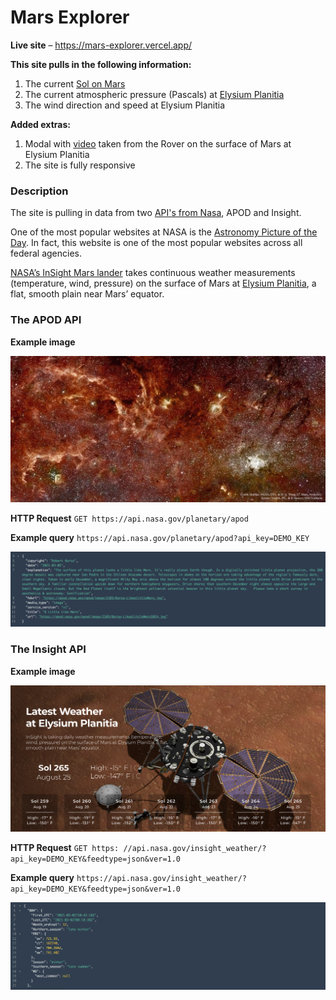 # Mars Explorer

**Live site** – https://mars-explorer.vercel.app/

**This site pulls in the following information:**

1. The current [Sol on Mars](https://en.wikipedia.org/wiki/Sol_(day_on_Mars))
2. The current atmospheric pressure (Pascals) at [Elysium Planitia](https://youtu.be/4zlF0hHuM84)
3. The wind direction and speed at Elysium Planitia

**Added extras:**

1. Modal with [video](https://youtu.be/Flbhk1KHHJw) taken from the Rover on the surface of Mars at Elysium Planitia
2. The site is fully responsive

### Description
The site is pulling in data from two [API's from Nasa](https://api.nasa.gov/), APOD and Insight.

One of the most popular websites at NASA is the [Astronomy Picture of the Day](https://apod.nasa.gov/apod/astropix.html). In fact, this website is one of the most popular websites across all federal agencies.

[NASA’s InSight Mars lander](https://mars.nasa.gov/insight/weather/) takes continuous weather measurements (temperature, wind, pressure) on the surface of Mars at [Elysium Planitia](https://youtu.be/4zlF0hHuM84), a flat, smooth plain near Mars’ equator.

### The APOD API
**Example image**

![Nasa image if the day example image](img/apod.jpg)

**HTTP Request**
`GET https://api.nasa.gov/planetary/apod`

**Example query**
`https://api.nasa.gov/planetary/apod?api_key=DEMO_KEY`

![Example query image - APOD](img/example_api_apod.jpg)

### The Insight API
**Example image**

![Nasa insight example image](img/insight_photo.png)

**HTTP Request**
`GET https: //api.nasa.gov/insight_weather/?api_key=DEMO_KEY&feedtype=json&ver=1.0`

**Example query**
`https://api.nasa.gov/insight_weather/?api_key=DEMO_KEY&feedtype=json&ver=1.0`

![Example query image - Insight](img/example_api_insight.jpg)